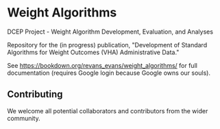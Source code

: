 # Weight Algorithms
DCEP Project - Weight Algorithm Development, Evaluation, and Analyses

Repository for the (in progress) publication, "Development of Standard Algorithms for Weight Outcomes (VHA) Administrative Data."

See https://bookdown.org/revans_evans/weight_algorithms/ for full documentation (requires Google login because Google owns our souls).

## Contributing

We welcome all potential collaborators and contributors from the wider community.
